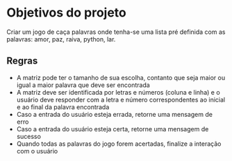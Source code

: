 # Objetivos do projeto

Criar um jogo de caça palavras onde tenha-se uma lista pré definida com as palavras: amor, paz, raiva, python, lar.

## Regras

- A matriz pode ter o tamanho de sua escolha, contanto que seja maior ou igual a maior palavra que deve ser encontrada
- A matriz deve ser identificada por letras e números (coluna e linha) e o usuário deve responder com a letra e número correspondentes ao inicial e ao final da palavra encontrada
- Caso a entrada do usuário esteja errada, retorne uma mensagem de erro
- Caso a entrada do usuário esteja certa, retorne uma mensagem de sucesso
- Quando todas as palavras do jogo forem acertadas, finalize a interação com o usuário